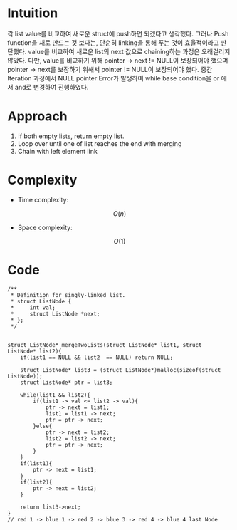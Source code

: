 # Intuition
<!-- Describe your first thoughts on how to solve this problem. -->
각 list value를 비교하여 새로운 struct에 push하면 되겠다고 생각했다. 
그러나 Push function을 새로 만드는 것 보다는, 단순히 linking을 통해 푸는 것이 효율적이라고 판단했다. 
value를 비교하여 새로운 list의 next 값으로 chaining하는 과정은 오래걸리지 않았다. 
다만, value를 비교하기 위해 pointer -> next != NULL이 보장되어야 했으며
pointer -> next를 보장하기 위해서 pointer != NULL이 보장되어야 했다. 
중간 Iteration 과정에서 NULL pointer Error가 발생하여 while base condition을 or 에서 and로 변경하여 
진행하였다.

# Approach
<!-- Describe your approach to solving the problem. -->
1. If both empty lists, return empty list. 
2. Loop over until one of list reaches the end with merging
3. Chain with left element link 

# Complexity
- Time complexity:
<!-- Add your time complexity here, e.g. $$O(n)$$ -->
$$O(n)$$

- Space complexity:
<!-- Add your space complexity here, e.g. $$O(n)$$ -->
$$O(1)$$

# Code
```
/**
 * Definition for singly-linked list.
 * struct ListNode {
 *     int val;
 *     struct ListNode *next;
 * };
 */


struct ListNode* mergeTwoLists(struct ListNode* list1, struct ListNode* list2){
    if(list1 == NULL && list2  == NULL) return NULL;

    struct ListNode* list3 = (struct ListNode*)malloc(sizeof(struct ListNode));
    struct ListNode* ptr = list3;

    while(list1 && list2){
        if(list1 -> val <= list2 -> val){
            ptr -> next = list1; 
            list1 = list1 -> next;
            ptr = ptr -> next;
        }else{
            ptr -> next = list2; 
            list2 = list2 -> next;
            ptr = ptr -> next;
        }
    }
    if(list1){
        ptr -> next = list1;
    }
    if(list2){
        ptr -> next = list2;
    }

    return list3->next;
}
// red 1 -> blue 1 -> red 2 -> blue 3 -> red 4 -> blue 4 last Node
```
